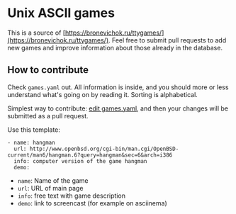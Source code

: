 # Unix ASCII games

This is a source of [https://bronevichok.ru/ttygames/](https://bronevichok.ru/ttygames/).
Feel free to submit pull requests to add new games and improve information about
those already in the database.

## How to contribute

Check `games.yaml` out. All information is inside, and you should more or less
understand what's going on by reading it. Sorting is alphabetical.

Simplest way to contribute: [edit games.yaml](/games.yaml), and then
your changes will be submitted as a pull request.

Use this template:

```
- name: hangman
  url: http://www.openbsd.org/cgi-bin/man.cgi/OpenBSD-current/man6/hangman.6?query=hangman&sec=6&arch=i386
  info: computer version of the game hangman
  demo:
```

- `name`: Name of the game
- `url`: URL of main page
- `info`: free text with game description
- `demo`: link to screencast (for example on asciinema)
